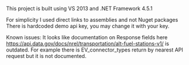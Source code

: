 This project is built using VS 2013 and .NET Framework 4.5.1

For simplicity I used direct links to assemblies and not Nuget packages
There is hardcoded demo api key, you may change it with your key. 

Known issues:
It looks like documentation on Response fields here https://api.data.gov/docs/nrel/transportation/alt-fuel-stations-v1/
 is outdated.
For example there is EV_connector_types return by nearest API request but it is not documented.
